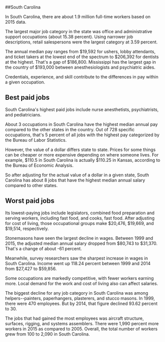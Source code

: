 

##South Carolina

In South Carolina, there are about 1.9 million full-time workers based on 2015 data.

The largest major job category in the state was <span class='occ_title_em state'>office and administrative support occupations</span> (about 15.38 percent). Using narrower job descriptions, <span class='occ_title_em state'>retail salespersons</span> were the largest category at 3.59 percent.
               
The annual median pay ranges from $19,592 for <span class='occ_title_em state'>ushers, lobby attendants, and ticket takers</span> at the lowest end of the spectrum to  $206,392 for <span class='occ_title_em state'>dentists</span> at the highest. That's a gap of $186,800. Mississippi has the largest gap in the country of $193,000 between <span class='occ_title_em state'>anesthesiologists and psychiatric aides</span>.
          
Credentials, experience, and skill contribute to the differences in pay within a given occupation.

## Best paid jobs
South Carolina's highest paid jobs include <span class='occ_title_em state'>nurse anesthetists, psychiatrists</span>, and <span class='occ_title_em state'>pediatricians</span>.
               
About 3 occupations in South Carolina have the highest median annual pay compared to the other states in the country. Out of 728 specific occupations, that's 5 percent of all jobs with the highest pay categorized by the Bureau of Labor Statistics.
               
However, the value of a dollar differs state to state. Prices for some things can be cheaper or more expensive depending on where someone lives. For example, $110.5 in South Carolina is actually $110.25 in Kansas, according to the Bureau of Economic Analysis.
               
So after adjusting for the actual value of a dollar in a given state, South Carolina has about 8 jobs that have the highest median annual salary compared to other states.
               
## Worst paid jobs

Its lowest-paying jobs include <span class='occ_title_em state'>legislators</span>, <span class='occ_title_em state'>combined food preparation and serving workers, including fast food</span>, and <span class='occ_title_em state'>cooks, fast food</span>. After adjusting for cost of living, those occupational groups make $20,476,  $19,669, and  $19,514, respectively.
               
<span class='occ_title_em state'>Stonemasons</span> have seen the largest decline in wages. Between 1999 and 2015, the adjusted median annual salary dropped from $80,743 to $31,370. That's a change of about -61 percent.
               
Meanwhile, <span class='occ_title_em state'>survey researchers</span> saw the sharpest increase in wages in South Carolina. Income went up 118.24 percent between 1999 and 2014 from $27,427 to $59,856.

Some occupations are markedly competitive, with fewer workers earning more. Local demand for the work and cost of living also can affect salaries.

            
The biggest decline for any job category in South Carolina was among <span class='occ_title_em state'>helpers--painters, paperhangers, plasterers, and stucco masons</span>. In 1999, there were 470 employees. But by 2014, that figure declined 93.62 percent to 30. 
               
The jobs that had gained the most employees was aircraft structure, surfaces, rigging, and systems assemblers. There were 1,990 percent more workers in 2015 as compared to 2005. Overall, the total number of workers grew from 100 to 2,090 in South Carolina.
